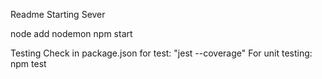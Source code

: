 Readme 
Starting Sever

node add nodemon
npm start


Testing
Check in package.json for test: "jest --coverage"
For unit testing: npm test


